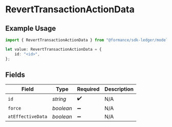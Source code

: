 # RevertTransactionActionData

## Example Usage

```typescript
import { RevertTransactionActionData } from "@formance/sdk-ledger/models/components";

let value: RevertTransactionActionData = {
    id: "<id>",
};
```

## Fields

| Field              | Type               | Required           | Description        |
| ------------------ | ------------------ | ------------------ | ------------------ |
| `id`               | *string*           | :heavy_check_mark: | N/A                |
| `force`            | *boolean*          | :heavy_minus_sign: | N/A                |
| `atEffectiveData`  | *boolean*          | :heavy_minus_sign: | N/A                |